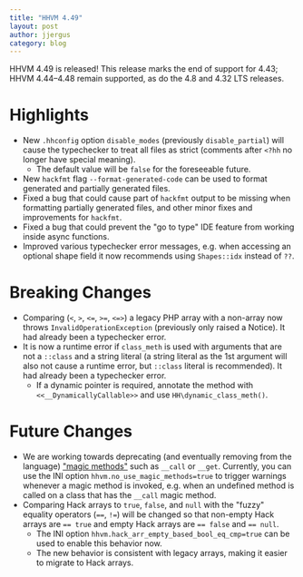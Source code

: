 ```yaml
---
title: "HHVM 4.49"
layout: post
author: jjergus
category: blog
---
```


HHVM 4.49 is released! This release marks the end of support for 4.43;
HHVM 4.44&ndash;4.48 remain supported, as do the 4.8 and 4.32 LTS releases.

# Highlights

- New `.hhconfig` option `disable_modes` (previously `disable_partial`) will
  cause the typechecker to treat all files as strict (comments after `<?hh`
  no longer have special meaning).
  - The default value will be `false` for the foreseeable future.
- New `hackfmt` flag `--format-generated-code` can be used to format generated
  and partially generated files.
- Fixed a bug that could cause part of `hackfmt` output to be missing when
  formatting partially generated files, and other minor fixes and improvements
  for `hackfmt`.
- Fixed a bug that could prevent the "go to type" IDE feature from working
  inside async functions.
- Improved various typechecker error messages, e.g. when accessing an optional
  shape field it now recommends using `Shapes::idx` instead of `??`.

# Breaking Changes

- Comparing (`<`, `>`, `<=`, `>=`, `<=>`) a legacy PHP array with a non-array
  now throws `InvalidOperationException` (previously only raised a Notice). It
  had already been a typechecker error.
- It is now a runtime error if `class_meth` is used with arguments that are not
  a `::class` and a string literal (a string literal as the 1st argument will
  also not cause a runtime error, but `::class` literal is recommended). It had
  already been a typechecker error.
  - If a dynamic pointer is required, annotate the method with
    `<<__DynamicallyCallable>>` and use `HH\dynamic_class_meth()`.

# Future Changes

- We are working towards deprecating (and eventually removing from the language)
  ["magic methods"](https://www.php.net/manual/en/language.oop5.magic.php)
  such as `__call` or `__get`. Currently, you can use the INI option
  `hhvm.no_use_magic_methods=true` to trigger warnings whenever a magic method
  is invoked, e.g. when an undefined method is called on a class that has the
  `__call` magic method.
- Comparing Hack arrays to `true`, `false`, and `null` with the "fuzzy" equality
  operators (`==`, `!=`) will be changed so that non-empty Hack arrays are
  `== true` and empty Hack arrays are `== false` and `== null`.
  - The INI option `hhvm.hack_arr_empty_based_bool_eq_cmp=true` can be used to
    enable this behavior now.
  - The new behavior is consistent with legacy arrays, making it easier to
    migrate to Hack arrays.
